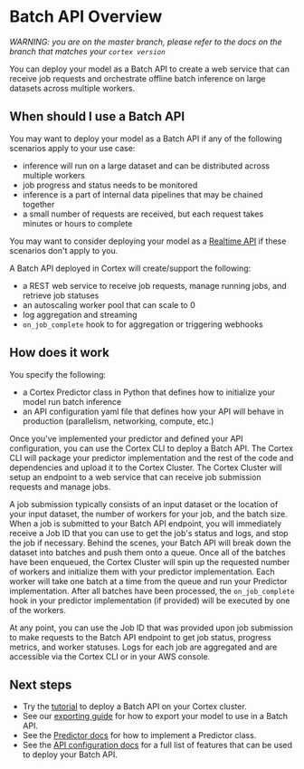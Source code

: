 # Batch API Overview

_WARNING: you are on the master branch, please refer to the docs on the branch that matches your `cortex version`_

You can deploy your model as a Batch API to create a web service that can receive job requests and orchestrate offline batch inference on large datasets across multiple workers.

## When should I use a Batch API

You may want to deploy your model as a Batch API if any of the following scenarios apply to your use case:

* inference will run on a large dataset and can be distributed across multiple workers
* job progress and status needs to be monitored
* inference is a part of internal data pipelines that may be chained together
* a small number of requests are received, but each request takes minutes or hours to complete

You may want to consider deploying your model as a [Realtime API](realtimeapi.md) if these scenarios don't apply to you.

A Batch API deployed in Cortex will create/support the following:

* a REST web service to receive job requests, manage running jobs, and retrieve job statuses
* an autoscaling worker pool that can scale to 0
* log aggregation and streaming
* `on_job_complete` hook to for aggregation or triggering webhooks

## How does it work

You specify the following:

* a Cortex Predictor class in Python that defines how to initialize your model run batch inference
* an API configuration yaml file that defines how your API will behave in production (parallelism, networking, compute, etc.)

Once you've implemented your predictor and defined your API configuration, you can use the Cortex CLI to deploy a Batch API. The Cortex CLI will package your predictor implementation and the rest of the code and dependencies and upload it to the Cortex Cluster. The Cortex Cluster will setup an endpoint to a web service that can receive job submission requests and manage jobs.

A job submission typically consists of an input dataset or the location of your input dataset, the number of workers for your job, and the batch size. When a job is submitted to your Batch API endpoint, you will immediately receive a Job ID that you can use to get the job's status and logs, and stop the job if necessary. Behind the scenes, your Batch API will break down the dataset into batches and push them onto a queue. Once all of the batches have been enqueued, the Cortex Cluster will spin up the requested number of workers and initialize them with your predictor implementation. Each worker will take one batch at a time from the queue and run your Predictor implementation. After all batches have been processed, the `on_job_complete` hook in your predictor implementation (if provided) will be executed by one of the workers.

At any point, you can use the Job ID that was provided upon job submission to make requests to the Batch API endpoint to get job status, progress metrics, and worker statuses. Logs for each job are aggregated and are accessible via the Cortex CLI or in your AWS console.

## Next steps

* Try the [tutorial](../../examples/batch/image-classifier/README.md) to deploy a Batch API on your Cortex cluster.
* See our [exporting guide](../guides/exporting.md) for how to export your model to use in a Batch API.
* See the [Predictor docs](batchapi/predictors.md) for how to implement a Predictor class.
* See the [API configuration docs](batchapi/api-configuration.md) for a full list of features that can be used to deploy your Batch API.
